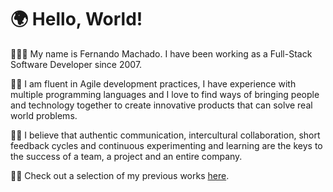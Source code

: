 # 🌍 Hello, World!

🧑🏽‍💻 My name is Fernando Machado. I have been working as a Full-Stack Software Developer since 2007.

🤲🏽 I am fluent in Agile development practices, I have experience with multiple programming languages and I love to find ways of bringing people and technology together to create innovative products that can solve real world problems.

🙌🏽 I believe that authentic communication, intercultural collaboration, short feedback cycles and continuous experimenting and learning are the keys to the success of a team, a project and an entire company.

🫶🏽 Check out a selection of my previous works [here](https://github.com/fernandomachado90).
